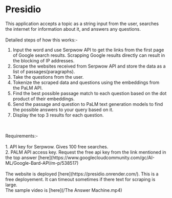 # Presidio
This application accepts a topic as a string input from the user, searches the internet for information about it, and answers any questions.<br/>
<br/>Detailed steps of how this works:-
1. Input the word and use Serpwow API to get the links from the first page of Google search results. Scrapping Google results directly can result in the blocking of IP addresses.
2. Scrape the websites received from Serpwow API and store the data as a list of passages(paragraphs).
3. Take the questions from the user.
4. Tokenize the scraped data and questions using the embeddings from the PaLM API.
5. Find the best possible passage match to each question based on the dot product of their embeddings.
6. Send the passage and question to PaLM text generation models to find the possible answers to your query based on it.
7. Display the top 3 results for each question.
<br/>
<br/>
Requirements:-
<br/>
<br/>
1. API key for Serpwow. Gives 100 free searches.<br/>
2. PALM API access key. Request the free api key from the link mentioned in the top answer [here](https://www.googlecloudcommunity.com/gc/AI-ML/Google-Bard-API/m-p/538517)
<br/>
<br/>
The website is deployed [here](https://presidio.onrender.com/). This is a free deployement. It can timeout sometimes if there text for scraping is large.
<br/>
The sample video is [here](/The Answer Machine.mp4)
